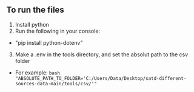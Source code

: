 ## To run the files
1. Install python
2. Run the following in your console:
- "pip install python-dotenv"
3. Make a .env in the tools directory, and set the absolut path to the csv folder
- For example: ```bash "ABSOLUTE_PATH_TO_FOLDER='C:/Users/Data/Desktop/satd-different-sources-data-main/tools/csv/'" ```
